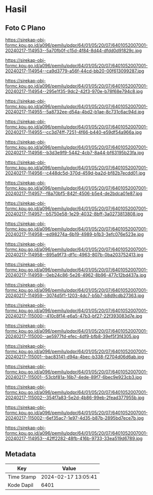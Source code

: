 # Hasil

## Foto C Plano

https://sirekap-obj-formc.kpu.go.id/a096/pemilu/pdpr/64/01/05/20/07/6401052007001-20240217-114953--5a70fb0f-c15d-4f84-8d44-dfdd0d91829c.jpg

https://sirekap-obj-formc.kpu.go.id/a096/pemilu/pdpr/64/01/05/20/07/6401052007001-20240217-114954--ca9d3779-a56f-44cd-bb20-00f613099287.jpg

https://sirekap-obj-formc.kpu.go.id/a096/pemilu/pdpr/64/01/05/20/07/6401052007001-20240217-114954--295e1f35-9dc2-42f3-970e-b78f68e794c8.jpg

https://sirekap-obj-formc.kpu.go.id/a096/pemilu/pdpr/64/01/05/20/07/6401052007001-20240217-114955--5a8732ee-d54a-4bd2-b1ae-8c731c6ac94d.jpg

https://sirekap-obj-formc.kpu.go.id/a096/pemilu/pdpr/64/01/05/20/07/6401052007001-20240217-114955--cc3d74ff-7251-4f66-b440-e59df54a966a.jpg

https://sirekap-obj-formc.kpu.go.id/a096/pemilu/pdpr/64/01/05/20/07/6401052007001-20240217-114956--b3d3e9f9-5442-4cb7-8a44-bf63195b23fa.jpg

https://sirekap-obj-formc.kpu.go.id/a096/pemilu/pdpr/64/01/05/20/07/6401052007001-20240217-114956--c448dc5d-370d-459d-ba2d-bf82b7ecdd01.jpg

https://sirekap-obj-formc.kpu.go.id/a096/pemilu/pdpr/64/01/05/20/07/6401052007001-20240217-114957--f8a70bf5-842f-4506-b5e4-de2bdca01e87.jpg

https://sirekap-obj-formc.kpu.go.id/a096/pemilu/pdpr/64/01/05/20/07/6401052007001-20240217-114957--b5750e58-1e29-4032-8bff-3a0273813808.jpg

https://sirekap-obj-formc.kpu.go.id/a096/pemilu/pdpr/64/01/05/20/07/6401052007001-20240217-114958--ed98274a-6b19-4989-b1b3-3efc076e523e.jpg

https://sirekap-obj-formc.kpu.go.id/a096/pemilu/pdpr/64/01/05/20/07/6401052007001-20240217-114958--895a9f73-df1c-4963-807b-0ba203752413.jpg

https://sirekap-obj-formc.kpu.go.id/a096/pemilu/pdpr/64/01/05/20/07/6401052007001-20240217-114959--0eb24c86-5e26-4962-8b96-477c12bd437a.jpg

https://sirekap-obj-formc.kpu.go.id/a096/pemilu/pdpr/64/01/05/20/07/6401052007001-20240217-114959--3074d5f1-1203-4dc7-b5b7-b8d9cdb27363.jpg

https://sirekap-obj-formc.kpu.go.id/a096/pemilu/pdpr/64/01/05/20/07/6401052007001-20240217-115000--410c8f14-e6a5-47b3-bf27-22f393083d7e.jpg

https://sirekap-obj-formc.kpu.go.id/a096/pemilu/pdpr/64/01/05/20/07/6401052007001-20240217-115000--ae5977fd-efec-4df9-bfb8-39ef5f3f4305.jpg

https://sirekap-obj-formc.kpu.go.id/a096/pemilu/pdpr/64/01/05/20/07/6401052007001-20240217-115001--bac83141-d94a-4bec-b338-f2704d06d6ab.jpg

https://sirekap-obj-formc.kpu.go.id/a096/pemilu/pdpr/64/01/05/20/07/6401052007001-20240217-115001--53cbf81a-16b7-4ede-89f7-6bec9e923cb3.jpg

https://sirekap-obj-formc.kpu.go.id/a096/pemilu/pdpr/64/01/05/20/07/6401052007001-20240217-115002--354f7a83-5e2d-4b86-99eb-2fead377955b.jpg

https://sirekap-obj-formc.kpu.go.id/a096/pemilu/pdpr/64/01/05/20/07/6401052007001-20240217-115002--6ef35ac7-1e97-4d35-b87b-2895bd7ece7b.jpg

https://sirekap-obj-formc.kpu.go.id/a096/pemilu/pdpr/64/01/05/20/07/6401052007001-20240217-114953--42ff2282-48fb-416b-9733-33ea519d6789.jpg


## Metadata

| Key        | Value               |
| ---------- | ------------------- |
| Time Stamp | 2024-02-17 13:05:41 |
| Kode Dapil | 6401                |



